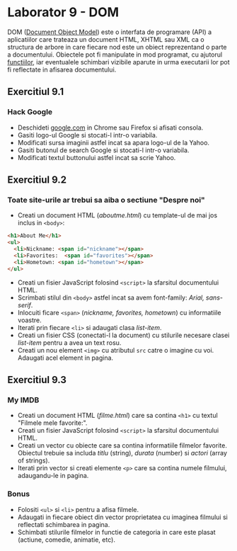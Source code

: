 # Laborator 9 - DOM

DOM ([Document Object Model](https://developer.mozilla.org/en-US/docs/Web/API/Document_Object_Model/Introduction)) este o interfata de programare (API) a aplicatiilor care trateaza un document HTML, XHTML sau XML ca o structura de arbore in care fiecare nod este un obiect reprezentand o parte a documentului. Obiectele pot fi manipulate in mod programat, cu ajutorul [functiilor](https://www.impressivewebs.com/10-essential-dom-methods-techniques-for-practical-javascript/), iar eventualele schimbari vizibile aparute in urma executarii lor pot fi reflectate in afisarea documentului.

## Exercitiul 9.1

### Hack Google

* Deschideti [google.com](www.google.com) in Chrome sau Firefox si afisati consola.
* Gasiti logo-ul Google si stocati-l intr-o variabila.
* Modificati sursa imaginii astfel incat sa apara logo-ul de la Yahoo.
* Gasiti butonul de search Google si stocati-l intr-o variabila.
* Modificati textul buttonului astfel incat sa scrie Yahoo.

## Exercitiul 9.2

### Toate site-urile ar trebui sa aiba o sectiune "Despre noi"

* Creati un document HTML (*aboutme.html*) cu template-ul de mai jos inclus in `<body>`:

```html
<h1>About Me</h1>
<ul>
  <li>Nickname: <span id="nickname"></span>
  <li>Favorites:  <span id="favorites"></span>
  <li>Hometown: <span id="hometown"></span>
</ul>
```

* Creati un fisier JavaScript folosind `<script>` la sfarsitul documentului HTML.
* Scrimbati stilul din `<body>` astfel incat sa avem font-family: *Arial, sans-serif*.
* Inlocuiti ficare `<span>` (*nickname, favorites, hometown*) cu informatiile voastre.
* Iterati prin fiecare `<li>` si adaugati clasa *list-item*.
* Creati un fisier CSS (conectati-l la document) cu stilurile necesare clasei *list-item* pentru a avea un text rosu.
* Creati un nou element `<img>` cu atributul `src` catre o imagine cu voi. Adaugati acel element in pagina.

## Exercitiul 9.3

### My IMDB

* Creati un document HTML (*filme.html*) care sa contina `<h1>` cu textul "Filmele mele favorite:".
* Creati un fisier JavaScript folosind `<script>` la sfarsitul documentului HTML.
* Creati un vector cu obiecte care sa contina informatiile filmelor favorite. Obiectul trebuie sa includa *titlu* (string), *durata* (number) si *actori* (array of strings).
* Iterati prin vector si creati elemente `<p>` care sa contina numele filmului, adaugandu-le in pagina.

### Bonus

* Folositi `<ul>` si `<li>` pentru a afisa filmele.
* Adaugati in fiecare obiect din vector proprietatea cu imaginea filmului si reflectati schimbarea in pagina.
* Schimbati stilurile filmelor in functie de categoria in care este plasat (actiune, comedie, animatie, etc).